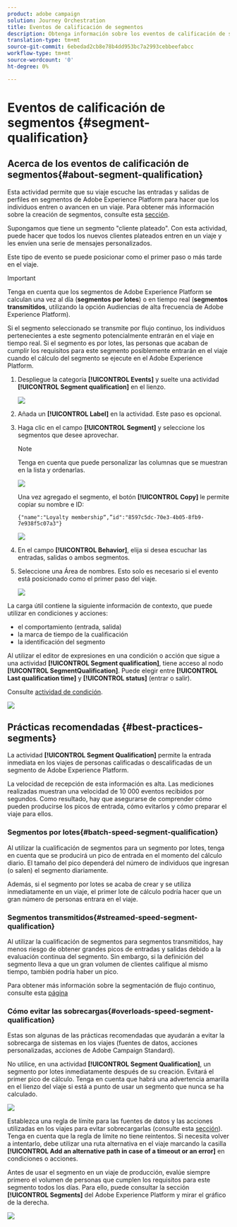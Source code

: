 ```yaml
---
product: adobe campaign
solution: Journey Orchestration
title: Eventos de calificación de segmentos
description: Obtenga información sobre los eventos de calificación de segmentos
translation-type: tm+mt
source-git-commit: 6ebedad2cb8e78b4dd953bc7a2993cebbeefabcc
workflow-type: tm+mt
source-wordcount: '0'
ht-degree: 0%

---
```



# Eventos de calificación de segmentos {#segment-qualification}

## Acerca de los eventos de calificación de segmentos{#about-segment-qualification}

Esta actividad permite que su viaje escuche las entradas y salidas de perfiles en segmentos de Adobe Experience Platform para hacer que los individuos entren o avancen en un viaje. Para obtener más información sobre la creación de segmentos, consulte esta [sección](../segment/about-segments.md).

Supongamos que tiene un segmento &quot;cliente plateado&quot;. Con esta actividad, puede hacer que todos los nuevos clientes plateados entren en un viaje y les envíen una serie de mensajes personalizados.

Este tipo de evento se puede posicionar como el primer paso o más tarde en el viaje.

>[!IMPORTANT]
>
>Tenga en cuenta que los segmentos de Adobe Experience Platform se calculan una vez al día (**segmentos por lotes**) o en tiempo real (**segmentos transmitidos**, utilizando la opción Audiencias de alta frecuencia de Adobe Experience Platform).
>
>Si el segmento seleccionado se transmite por flujo continuo, los individuos pertenecientes a este segmento potencialmente entrarán en el viaje en tiempo real. Si el segmento es por lotes, las personas que acaban de cumplir los requisitos para este segmento posiblemente entrarán en el viaje cuando el cálculo del segmento se ejecute en el Adobe Experience Platform.


1. Despliegue la categoría **[!UICONTROL Events]** y suelte una actividad **[!UICONTROL Segment qualification]** en el lienzo.

   ![](../assets/segment5.png)

1. Añada un **[!UICONTROL Label]** en la actividad. Este paso es opcional.

1. Haga clic en el campo **[!UICONTROL Segment]** y seleccione los segmentos que desee aprovechar.

   >[!NOTE]
   >
   >Tenga en cuenta que puede personalizar las columnas que se muestran en la lista y ordenarlas.

   ![](../assets/segment6.png)

   Una vez agregado el segmento, el botón **[!UICONTROL Copy]** le permite copiar su nombre e ID:

   `{"name":"Loyalty membership“,”id":"8597c5dc-70e3-4b05-8fb9-7e938f5c07a3"}`

   ![](../assets/segment-copy.png)

1. En el campo **[!UICONTROL Behavior]**, elija si desea escuchar las entradas, salidas o ambos segmentos.

1. Seleccione una Área de nombres. Esto solo es necesario si el evento está posicionado como el primer paso del viaje.

   ![](../assets/segment7.png)

La carga útil contiene la siguiente información de contexto, que puede utilizar en condiciones y acciones:

* el comportamiento (entrada, salida)
* la marca de tiempo de la cualificación
* la identificación del segmento

Al utilizar el editor de expresiones en una condición o acción que sigue a una actividad **[!UICONTROL Segment qualification]**, tiene acceso al nodo **[!UICONTROL SegmentQualification]**. Puede elegir entre **[!UICONTROL Last qualification time]** y **[!UICONTROL status]** (entrar o salir).

Consulte [actividad de condición](../building-journeys/condition-activity.md#about_condition).

![](../assets/segment8.png)

## Prácticas recomendadas {#best-practices-segments}

La actividad **[!UICONTROL Segment Qualification]** permite la entrada inmediata en los viajes de personas calificadas o descalificadas de un segmento de Adobe Experience Platform.

La velocidad de recepción de esta información es alta. Las mediciones realizadas muestran una velocidad de 10 000 eventos recibidos por segundos. Como resultado, hay que asegurarse de comprender cómo pueden producirse los picos de entrada, cómo evitarlos y cómo preparar el viaje para ellos.

### Segmentos por lotes{#batch-speed-segment-qualification}

Al utilizar la cualificación de segmentos para un segmento por lotes, tenga en cuenta que se producirá un pico de entrada en el momento del cálculo diario. El tamaño del pico dependerá del número de individuos que ingresan (o salen) el segmento diariamente.

Además, si el segmento por lotes se acaba de crear y se utiliza inmediatamente en un viaje, el primer lote de cálculo podría hacer que un gran número de personas entrara en el viaje.

### Segmentos transmitidos{#streamed-speed-segment-qualification}

Al utilizar la cualificación de segmentos para segmentos transmitidos, hay menos riesgo de obtener grandes picos de entradas y salidas debido a la evaluación continua del segmento. Sin embargo, si la definición del segmento lleva a que un gran volumen de clientes califique al mismo tiempo, también podría haber un pico.

Para obtener más información sobre la segmentación de flujo continuo, consulte esta [página](https://experienceleague.adobe.com/docs/experience-platform/segmentation/api/streaming-segmentation.html#api)

### Cómo evitar las sobrecargas{#overloads-speed-segment-qualification}

Estas son algunas de las prácticas recomendadas que ayudarán a evitar la sobrecarga de sistemas en los viajes (fuentes de datos, acciones personalizadas, acciones de Adobe Campaign Standard).

No utilice, en una actividad **[!UICONTROL Segment Qualification]**, un segmento por lotes inmediatamente después de su creación. Evitará el primer pico de cálculo. Tenga en cuenta que habrá una advertencia amarilla en el lienzo del viaje si está a punto de usar un segmento que nunca se ha calculado.

![](../assets/segment-error.png)

Establezca una regla de límite para las fuentes de datos y las acciones utilizadas en los viajes para evitar sobrecargarlas (consulte esta [sección](../api/capping.md)). Tenga en cuenta que la regla de límite no tiene reintentos. Si necesita volver a intentarlo, debe utilizar una ruta alternativa en el viaje marcando la casilla **[!UICONTROL Add an alternative path in case of a timeout or an error]** en condiciones o acciones.

Antes de usar el segmento en un viaje de producción, evalúe siempre primero el volumen de personas que cumplen los requisitos para este segmento todos los días. Para ello, puede consultar la sección **[!UICONTROL Segments]** del Adobe Experience Platform y mirar el gráfico de la derecha.

![](../assets/segment-overload.png)
